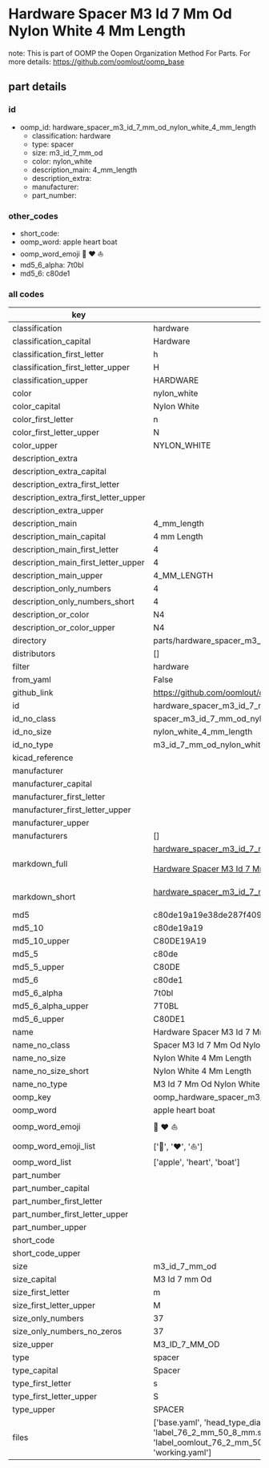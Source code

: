 # Hardware Spacer M3 Id 7 Mm Od Nylon White 4 Mm Length  

note: This is part of OOMP the Oopen Organization Method For Parts. For more details: https://github.com/oomlout/oomp_base

##  part details





### id
* oomp_id: hardware_spacer_m3_id_7_mm_od_nylon_white_4_mm_length
  * classification: hardware
  * type: spacer
  * size: m3_id_7_mm_od
  * color: nylon_white
  * description_main: 4_mm_length
  * description_extra: 
  * manufacturer: 
  * part_number: 

### other_codes
* short_code: 
* oomp_word: apple heart boat
* oomp_word_emoji :apple: :heart: :boat:
* md5_6_alpha: 7t0bl
* md5_6: c80de1

### all codes 
| key | value |  
| --- | --- |  
| classification | hardware |  
| classification_capital | Hardware |  
| classification_first_letter | h |  
| classification_first_letter_upper | H |  
| classification_upper | HARDWARE |  
| color | nylon_white |  
| color_capital | Nylon White |  
| color_first_letter | n |  
| color_first_letter_upper | N |  
| color_upper | NYLON_WHITE |  
| description_extra |  |  
| description_extra_capital |  |  
| description_extra_first_letter |  |  
| description_extra_first_letter_upper |  |  
| description_extra_upper |  |  
| description_main | 4_mm_length |  
| description_main_capital | 4 mm Length |  
| description_main_first_letter | 4 |  
| description_main_first_letter_upper | 4 |  
| description_main_upper | 4_MM_LENGTH |  
| description_only_numbers | 4 |  
| description_only_numbers_short | 4 |  
| description_or_color | N4 |  
| description_or_color_upper | N4 |  
| directory | parts/hardware_spacer_m3_id_7_mm_od_nylon_white_4_mm_length |  
| distributors | [] |  
| filter | hardware |  
| from_yaml | False |  
| github_link | https://github.com/oomlout/oomlout_oomp_part_src/tree/main/parts/hardware_spacer_m3_id_7_mm_od_nylon_white_4_mm_length/working |  
| id | hardware_spacer_m3_id_7_mm_od_nylon_white_4_mm_length |  
| id_no_class | spacer_m3_id_7_mm_od_nylon_white_4_mm_length |  
| id_no_size | nylon_white_4_mm_length |  
| id_no_type | m3_id_7_mm_od_nylon_white_4_mm_length |  
| kicad_reference |  |  
| manufacturer |  |  
| manufacturer_capital |  |  
| manufacturer_first_letter |  |  
| manufacturer_first_letter_upper |  |  
| manufacturer_upper |  |  
| manufacturers | [] |  
| markdown_full | [hardware_spacer_m3_id_7_mm_od_nylon_white_4_mm_length](https://github.com/oomlout/oomlout_oomp_part_src/tree/main/parts/hardware_spacer_m3_id_7_mm_od_nylon_white_4_mm_length/working)<br>[](https://github.com/oomlout/oomlout_oomp_part_src/tree/main/parts/hardware_spacer_m3_id_7_mm_od_nylon_white_4_mm_length/working)<br>[Hardware Spacer M3 Id 7 Mm Od Nylon White 4 Mm Length](https://github.com/oomlout/oomlout_oomp_part_src/tree/main/parts/hardware_spacer_m3_id_7_mm_od_nylon_white_4_mm_length/working)<br><br> |  
| markdown_short | [hardware_spacer_m3_id_7_mm_od_nylon_white_4_mm_length](https://github.com/oomlout/oomlout_oomp_part_src/tree/main/parts/hardware_spacer_m3_id_7_mm_od_nylon_white_4_mm_length/working)<br><br> |  
| md5 | c80de19a19e38de287f409a6e63a6ed0 |  
| md5_10 | c80de19a19 |  
| md5_10_upper | C80DE19A19 |  
| md5_5 | c80de |  
| md5_5_upper | C80DE |  
| md5_6 | c80de1 |  
| md5_6_alpha | 7t0bl |  
| md5_6_alpha_upper | 7T0BL |  
| md5_6_upper | C80DE1 |  
| name | Hardware Spacer M3 Id 7 Mm Od Nylon White 4 Mm Length |  
| name_no_class | Spacer M3 Id 7 Mm Od Nylon White 4 Mm Length |  
| name_no_size | Nylon White 4 Mm Length |  
| name_no_size_short | Nylon White 4 Mm Length |  
| name_no_type | M3 Id 7 Mm Od Nylon White 4 Mm Length |  
| oomp_key | oomp_hardware_spacer_m3_id_7_mm_od_nylon_white_4_mm_length |  
| oomp_word | apple heart boat |  
| oomp_word_emoji | :apple: :heart: :boat: |  
| oomp_word_emoji_list | [':apple:', ':heart:', ':boat:'] |  
| oomp_word_list | ['apple', 'heart', 'boat'] |  
| part_number |  |  
| part_number_capital |  |  
| part_number_first_letter |  |  
| part_number_first_letter_upper |  |  
| part_number_upper |  |  
| short_code |  |  
| short_code_upper |  |  
| size | m3_id_7_mm_od |  
| size_capital | M3 Id 7 mm Od |  
| size_first_letter | m |  
| size_first_letter_upper | M |  
| size_only_numbers | 37 |  
| size_only_numbers_no_zeros | 37 |  
| size_upper | M3_ID_7_MM_OD |  
| type | spacer |  
| type_capital | Spacer |  
| type_first_letter | s |  
| type_first_letter_upper | S |  
| type_upper | SPACER |  
| files | ['base.yaml', 'head_type_diagram.png', 'label_15_mm_30_mm.pdf', 'label_15_mm_30_mm.svg', 'label_76_2_mm_50_8_mm.pdf', 'label_76_2_mm_50_8_mm.svg', 'label_bolt_76_2_mm_50_8_mm.pdf', 'label_bolt_76_2_mm_50_8_mm.svg', 'label_oomlout_76_2_mm_50_8_mm.pdf', 'label_oomlout_76_2_mm_50_8_mm.svg', 'readme.md', 'type_diagram.png', 'working.json', 'working.yaml'] |  
